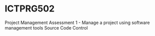 # ICTPRG502
Project Management Assessment 1 - Manage a project using software management tools
Source Code Control
